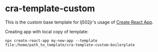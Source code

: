 # cra-template-custom

This is the custom base template for lj502jr's usage of [Create React App](https://github.com/facebook/create-react-app).

Creating app with local copy of template:
```
npx create-react-app my-new-app --template file:/home/path_to_template/cra-template-custom-boilerplate
```
